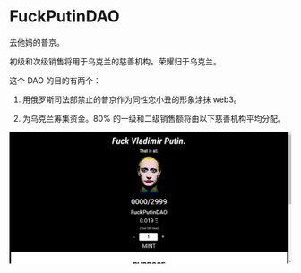 # FuckPutinDAO

去他妈的普京。

初级和次级销售将用于乌克兰的慈善机构。荣耀归于乌克兰。

这个 DAO 的目的有两个：

1. 用俄罗斯司法部禁止的普京作为同性恋小丑的形象涂抹 web3。

2. 为乌克兰筹集资金。80% 的一级和二级销售额将由以下慈善机构平均分配。

![nft](5124123221.png)
